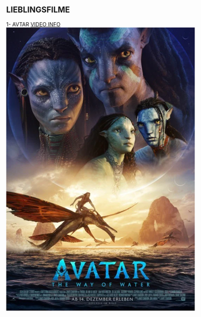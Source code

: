 ## LIEBLINGSFILME

1- AVTAR 
 [VIDEO INFO](https://www.imdb.com/title/tt1630029/)
![Avtar foto inf](/Bilder/image_f1bcb2d5.webp)
